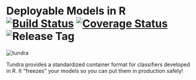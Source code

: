 Deployable Models in R [![Build Status](https://img.shields.io/travis/robertzk/tundra.svg)](https://travis-ci.org/robertzk/tundra.svg?branch=master) [![Coverage Status](https://img.shields.io/coveralls/robertzk/tundra.svg)](https://coveralls.io/r/robertzk/tundra) ![Release Tag](https://img.shields.io/github/tag/robertzk/tundra.svg)
======

![tundra](http://i.imgur.com/tBFgOBW.jpg)

Tundra provides a standardized container format for classifiers developed in R. It "freezes"
your models so you can put them in production safely!

